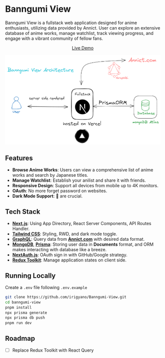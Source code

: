 # Banngumi View

Banngumi View is a fullstack web application designed for anime enthusiasts, utilizing data provided by Annict. User can explore an extensive database of anime works, manage watchlist, track viewing progress, and engage with a vibrant community of fellow fans.


<p align="center">
  <a href="https://banngumi-view.vercel.app/">Live Demo</a>
</p>

<img alt="diagram" src="./.github/diagram.png" />

## Features

- **Browse Anime Works**: Users can view a comprehensive list of anime works and search by Japanese titles.
- **Manage Watchlist**: Establish your anilist and share it with friends.
- **Responsive Design**: Support all devices from mobile up to 4K monitors.
- **OAuth**: No more forget password on websites.
- **Dark Mode Support**: 👀 are crucial.

## Tech Stack

- **[Next.js](https://nextjs.org/)**: Using App Directory, React Server Components, API Routes Handler.
- **[Tailwind CSS](https://tailwindcss.com)**: Styling, RWD, and dark mode toggle.
- **[GraphQL](https://graphql.org/)**: Query data from **[Annict.com](https://developers.annict.com/)** with desired data format.
- **[MongoDB](https://www.mongodb.com/)**, **[Prisma](https://www.prisma.io/)**: Storing user data in **Documents** format, and ORM makes interacting with database like a breeze.
- **[NextAuth.js](https://next-auth.js.org)**: OAuth sign in with GitHub/Google strategy.
- **[Redux Toolkit](https://redux-toolkit.js.org/)**: Manage application states on client side.

## Running Locally

Create a `.env` file following `.env.example`

```bash
git clone https://github.com/irigyano/Banngumi-View.git
cd banngumi-view
pnpm install
npx prisma generate
npx prisma db push
pnpm run dev
```

## Roadmap

- [ ] Replace Redux Toolkit with React Query
